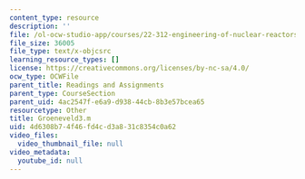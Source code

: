 ```yaml
---
content_type: resource
description: ''
file: /ol-ocw-studio-app/courses/22-312-engineering-of-nuclear-reactors-fall-2015/4d6308b74f46fd4cd3a831c8354c0a62_Groeneveld3.m
file_size: 36005
file_type: text/x-objcsrc
learning_resource_types: []
license: https://creativecommons.org/licenses/by-nc-sa/4.0/
ocw_type: OCWFile
parent_title: Readings and Assignments
parent_type: CourseSection
parent_uid: 4ac2547f-e6a9-d938-44cb-8b3e57bcea65
resourcetype: Other
title: Groeneveld3.m
uid: 4d6308b7-4f46-fd4c-d3a8-31c8354c0a62
video_files:
  video_thumbnail_file: null
video_metadata:
  youtube_id: null
---
```


